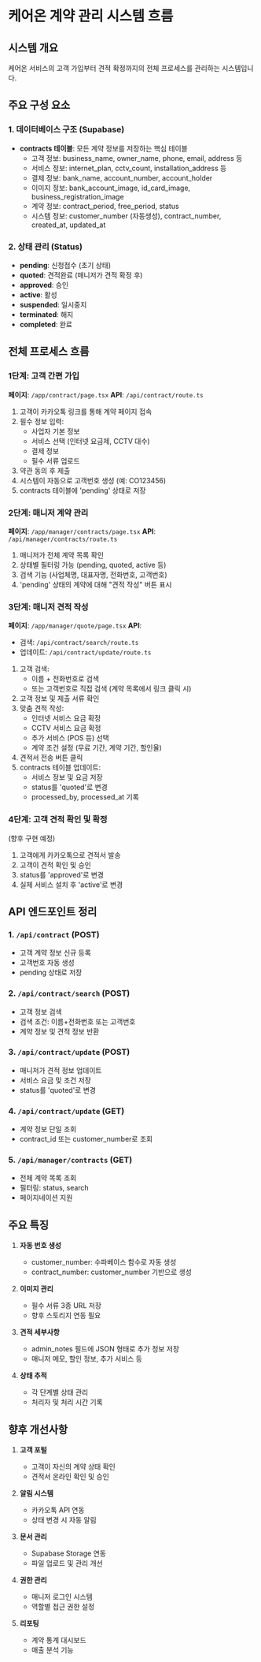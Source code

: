 # 케어온 계약 관리 시스템 흐름

## 시스템 개요
케어온 서비스의 고객 가입부터 견적 확정까지의 전체 프로세스를 관리하는 시스템입니다.

## 주요 구성 요소

### 1. 데이터베이스 구조 (Supabase)
- **contracts 테이블**: 모든 계약 정보를 저장하는 핵심 테이블
  - 고객 정보: business_name, owner_name, phone, email, address 등
  - 서비스 정보: internet_plan, cctv_count, installation_address 등
  - 결제 정보: bank_name, account_number, account_holder
  - 이미지 정보: bank_account_image, id_card_image, business_registration_image
  - 계약 정보: contract_period, free_period, status
  - 시스템 정보: customer_number (자동생성), contract_number, created_at, updated_at

### 2. 상태 관리 (Status)
- **pending**: 신청접수 (초기 상태)
- **quoted**: 견적완료 (매니저가 견적 확정 후)
- **approved**: 승인
- **active**: 활성
- **suspended**: 일시중지
- **terminated**: 해지
- **completed**: 완료

## 전체 프로세스 흐름

### 1단계: 고객 간편 가입
**페이지**: `/app/contract/page.tsx`
**API**: `/api/contract/route.ts`

1. 고객이 카카오톡 링크를 통해 계약 페이지 접속
2. 필수 정보 입력:
   - 사업자 기본 정보
   - 서비스 선택 (인터넷 요금제, CCTV 대수)
   - 결제 정보
   - 필수 서류 업로드
3. 약관 동의 후 제출
4. 시스템이 자동으로 고객번호 생성 (예: CO123456)
5. contracts 테이블에 'pending' 상태로 저장

### 2단계: 매니저 계약 관리
**페이지**: `/app/manager/contracts/page.tsx`
**API**: `/api/manager/contracts/route.ts`

1. 매니저가 전체 계약 목록 확인
2. 상태별 필터링 가능 (pending, quoted, active 등)
3. 검색 기능 (사업체명, 대표자명, 전화번호, 고객번호)
4. 'pending' 상태의 계약에 대해 "견적 작성" 버튼 표시

### 3단계: 매니저 견적 작성
**페이지**: `/app/manager/quote/page.tsx`
**API**: 
- 검색: `/api/contract/search/route.ts`
- 업데이트: `/api/contract/update/route.ts`

1. 고객 검색:
   - 이름 + 전화번호로 검색
   - 또는 고객번호로 직접 검색 (계약 목록에서 링크 클릭 시)
2. 고객 정보 및 제출 서류 확인
3. 맞춤 견적 작성:
   - 인터넷 서비스 요금 확정
   - CCTV 서비스 요금 확정
   - 추가 서비스 (POS 등) 선택
   - 계약 조건 설정 (무료 기간, 계약 기간, 할인율)
4. 견적서 전송 버튼 클릭
5. contracts 테이블 업데이트:
   - 서비스 정보 및 요금 저장
   - status를 'quoted'로 변경
   - processed_by, processed_at 기록

### 4단계: 고객 견적 확인 및 확정
(향후 구현 예정)
1. 고객에게 카카오톡으로 견적서 발송
2. 고객이 견적 확인 및 승인
3. status를 'approved'로 변경
4. 실제 서비스 설치 후 'active'로 변경

## API 엔드포인트 정리

### 1. `/api/contract` (POST)
- 고객 계약 정보 신규 등록
- 고객번호 자동 생성
- pending 상태로 저장

### 2. `/api/contract/search` (POST)
- 고객 정보 검색
- 검색 조건: 이름+전화번호 또는 고객번호
- 계약 정보 및 견적 정보 반환

### 3. `/api/contract/update` (POST)
- 매니저가 견적 정보 업데이트
- 서비스 요금 및 조건 저장
- status를 'quoted'로 변경

### 4. `/api/contract/update` (GET)
- 계약 정보 단일 조회
- contract_id 또는 customer_number로 조회

### 5. `/api/manager/contracts` (GET)
- 전체 계약 목록 조회
- 필터링: status, search
- 페이지네이션 지원

## 주요 특징

1. **자동 번호 생성**
   - customer_number: 수파베이스 함수로 자동 생성
   - contract_number: customer_number 기반으로 생성

2. **이미지 관리**
   - 필수 서류 3종 URL 저장
   - 향후 스토리지 연동 필요

3. **견적 세부사항**
   - admin_notes 필드에 JSON 형태로 추가 정보 저장
   - 매니저 메모, 할인 정보, 추가 서비스 등

4. **상태 추적**
   - 각 단계별 상태 관리
   - 처리자 및 처리 시간 기록

## 향후 개선사항

1. **고객 포털**
   - 고객이 자신의 계약 상태 확인
   - 견적서 온라인 확인 및 승인

2. **알림 시스템**
   - 카카오톡 API 연동
   - 상태 변경 시 자동 알림

3. **문서 관리**
   - Supabase Storage 연동
   - 파일 업로드 및 관리 개선

4. **권한 관리**
   - 매니저 로그인 시스템
   - 역할별 접근 권한 설정

5. **리포팅**
   - 계약 통계 대시보드
   - 매출 분석 기능